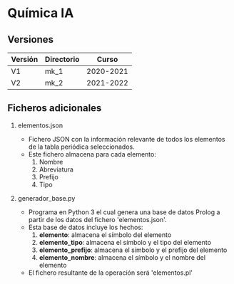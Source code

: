 # Química IA

## Versiones

| Versión | Directorio | Curso     |
| ------- | ---------- | --------- |
| V1      | mk_1       | 2020-2021 |
| V2      | mk_2       | 2021-2022 |


## Ficheros adicionales

1. elementos.json
	- Fichero JSON con la información relevante de todos los elementos de la tabla periódica seleccionados.
	- Este fichero almacena para cada elemento:
		1. Nombre
		2. Abreviatura 
		3. Prefijo
		4. Tipo

2. generador_base.py
	- Programa en Python 3 el cual genera una base de datos Prolog a partir de los datos del fichero 'elementos.json'.
	- Esta base de datos incluye los hechos:
		1. **elemento**: almacena el símbolo del elemento
		2. **elemento_tipo**: almacena el símbolo y el tipo del elemento
		3. **elemento_prefijo**: almacena el símbolo y el prefijo del elemento
		4. **elemento_nombre**: almacena el símbolo y el nombre del elemento
	- El fichero resultante de la operación será 'elementos.pl'
